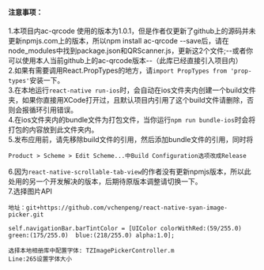 #### 注意事项：

1.本项目内ac-qrcode 使用的版本为1.0.1，但是作者仅更新了github上的源码并未更新npmjs.com上的版本，所以npm install ac-qrcode --save后，请在node_modules中找到package.json和QRScanner.js，更新这2个文件;--或者你可以使用本人当前github上的ac-qrcode版本--（此库已经直接引入项目内）  
2.如果有需要调用React.PropTypes的地方，请`import PropTypes from 'prop-types'`安装一下。  
3.在本地运行`react-native run-ios`时，会自动在ios文件夹内创建一个build文件夹，如果你直接用XCode打开过，且默认项目内引用了这个build文件请删除，否则会报循环引用错误。  
4.在ios文件夹内的bundle文件为打包文件，当你运行`npm run bundle-ios`时会将打包的内容放到此文件夹内。  
5.发布应用前，请先移除build文件的引用，然后添加bundle文件的引用，同时将
```
Product > Scheme > Edit Scheme...中Build Configuration选项改成Release
```
6.因为`react-native-scrollable-tab-view`的作者没有更新npmjs版本，所以此处用的另一个开发解决的版本，后期待原版本调整请切换一下。  
7.选择图片API
```
地址：git+https://github.com/vchenpeng/react-native-syan-image-picker.git

self.navigationBar.barTintColor = [UIColor colorWithRed:(59/255.0) green:(175/255.0)  blue:(218/255.0) alpha:1.0];

选择本地相册库中配置字体: TZImagePickerController.m
Line:265设置字体大小
```
